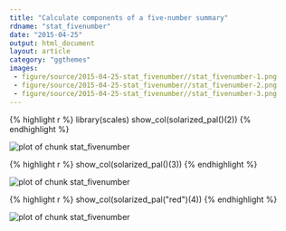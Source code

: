 ```yaml
---
title: "Calculate components of a five-number summary"
rdname: "stat_fivenumber"
date: "2015-04-25"
output: html_document
layout: article
category: "ggthemes"
images:
 - figure/source/2015-04-25-stat_fivenumber//stat_fivenumber-1.png
 - figure/source/2015-04-25-stat_fivenumber//stat_fivenumber-2.png
 - figure/source/2015-04-25-stat_fivenumber//stat_fivenumber-3.png
---
```





{% highlight r %}
library(scales)
show_col(solarized_pal()(2))
{% endhighlight %}

![plot of chunk stat_fivenumber](/allYourFigureAreBelongToUs/figure/source/2015-04-25-stat_fivenumber/stat_fivenumber-1.png) 

{% highlight r %}
show_col(solarized_pal()(3))
{% endhighlight %}

![plot of chunk stat_fivenumber](/allYourFigureAreBelongToUs/figure/source/2015-04-25-stat_fivenumber/stat_fivenumber-2.png) 

{% highlight r %}
show_col(solarized_pal("red")(4))
{% endhighlight %}

![plot of chunk stat_fivenumber](/allYourFigureAreBelongToUs/figure/source/2015-04-25-stat_fivenumber/stat_fivenumber-3.png) 